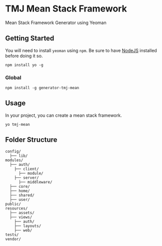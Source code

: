 # TMJ Mean Stack Framework

Mean Stack Framework Generator using Yeoman

## Getting Started

You will need to install `yeoman` using `npm`. Be sure to have [NodeJS](https://nodejs.org/en/download/) installed before doing it so.

```{r, engine='sh'}
npm install yo -g
```

### Global

```{r, engine='sh'}
npm install -g generator-tmj-mean
```

## Usage

In your project, you can create a mean stack framework.

```{r, engine='sh'}
yo tmj-mean
```

## Folder Structure

```
config/
  ├── lib/
modules/
  ├── auth/
    ├── client/
      ├── module/
    ├── server/
      ├── middleware/
  ├── core/
  ├── home/
  ├── shared/
  ├── user/
public/
resources/
  ├── assets/
  ├── views/
    ├── auth/
    ├── layouts/
    ├── web/
tests/
vendor/
```